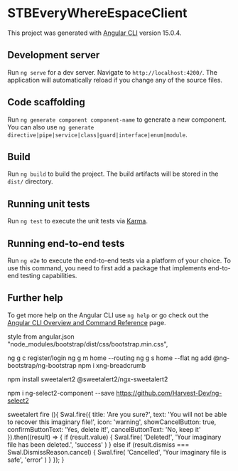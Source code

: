 # STBEveryWhereEspaceClient

This project was generated with [Angular CLI](https://github.com/angular/angular-cli) version 15.0.4.

## Development server

Run `ng serve` for a dev server. Navigate to `http://localhost:4200/`. The application will automatically reload if you change any of the source files.

## Code scaffolding

Run `ng generate component component-name` to generate a new component. You can also use `ng generate directive|pipe|service|class|guard|interface|enum|module`.

## Build

Run `ng build` to build the project. The build artifacts will be stored in the `dist/` directory.

## Running unit tests

Run `ng test` to execute the unit tests via [Karma](https://karma-runner.github.io).

## Running end-to-end tests

Run `ng e2e` to execute the end-to-end tests via a platform of your choice. To use this command, you need to first add a package that implements end-to-end testing capabilities.

## Further help

To get more help on the Angular CLI use `ng help` or go check out the [Angular CLI Overview and Command Reference](https://angular.io/cli) page.


style from angular.json
"node_modules/bootstrap/dist/css/bootstrap.min.css",


ng g c register/login 
ng g m home --routing
ng g s home --flat 
ng add @ng-bootstrap/ng-bootstrap
npm i xng-breadcrumb

npm install sweetalert2 @sweetalert2/ngx-sweetalert2



npm i ng-select2-component --save
https://github.com/Harvest-Dev/ng-select2

sweetalert 
 fire (){
    Swal.fire({
      title: 'Are you sure?',
      text: 'You will not be able to recover this imaginary file!',
      icon: 'warning',
      showCancelButton: true,
      confirmButtonText: 'Yes, delete it!',
      cancelButtonText: 'No, keep it'
    }).then((result) => {
      if (result.value) {
        Swal.fire(
          'Deleted!',
          'Your imaginary file has been deleted.',
          'success'
        )
      } else if (result.dismiss === Swal.DismissReason.cancel) {
        Swal.fire(
          'Cancelled',
          'Your imaginary file is safe',
          'error'
        )
      }
    });
  }

